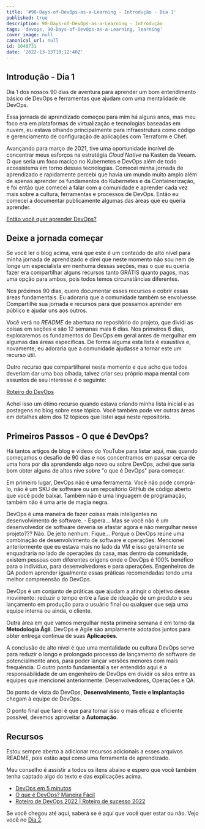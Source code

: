 ```yaml
---
title: '#90-Days-of-DevOps-as-a-Learning - Introdução - Dia 1'
published: true
description: 90-Days-of-DevOps-as-a-Learning - Introdução
tags: 'devops, 90-Days-of-DevOps-as-a-Learning, learning'
cover_image: null
canonical_url: null
id: 1048731
date: '2022-13-13T10:12:40Z'
---
```


## Introdução - Dia 1

Dia 1 dos nossos 90 dias de aventura para aprender um bom entendimento básico de DevOps e ferramentas que ajudam com uma mentalidade de DevOps.

Essa jornada de aprendizado começou para mim há alguns anos, mas meu foco era em plataformas de virtualização e tecnologias baseadas em nuvem, eu estava olhando principalmente para infraestrutura como código e gerenciamento de configuração de aplicações com Terraform e Chef.

Avançando para março de 2021, tive uma oportunidade incrível de concentrar meus esforços na estratégia _Cloud Native_ na Kasten da Veeam. O que seria um foco maciço no Kubernetes e DevOps além de todo ecossistema em torno dessas tecnologias. Comecei minha jornada de aprendizado e rapidamente percebi que havia um mundo muito amplo além de apenas aprender os fundamentos do Kubernetes e da Containerização, e foi então que comecei a falar com a comunidade e aprender cada vez mais sobre a cultura, ferramentas e processos de DevOps. Então eu comecei a documentar publicamente algumas das áreas que eu queria aprender.

[Então você quer aprender DevOps?](https://blog.kasten.io/devops-learning-curve)

## Deixe a jornada começar

Se você ler o blog acima, verá que este é um conteúdo de alto nível para minha jornada de aprendizado e direi que neste momento não sou nem de longe um especialista em nenhuma dessas seções, mas o que eu queria fazer era compartilhar alguns recursos tanto GRÁTIS quanto pagos, mas uma opção para ambos, pois todos temos circunstâncias diferentes.

Nos próximos 90 dias, quero documentar esses recursos e cobrir essas áreas fundamentais. Eu adoraria que a comunidade também se envolvesse. Compartilhe sua jornada e recursos para que possamos aprender em público e ajudar uns aos outros.

Você verá no _README_ de abertura no repositório do projeto, que dividi as coisas em seções e são 12 semanas mais 6 dias. Nos primeiros 6 dias, exploraremos os fundamentos do DevOps em geral antes de mergulhar em algumas das áreas específicas. De forma alguma esta lista é exaustiva e, novamente, eu adoraria que a comunidade ajudasse a tornar este um recurso útil.

Outro recurso que compartilharei neste momento e que acho que todos deveriam dar uma boa olhada, talvez criar seu próprio mapa mental com assuntos de seu interesse é o seguinte:

[Roteiro do DevOps](https://roadmap.sh/devops)

Achei isso um ótimo recurso quando estava criando minha lista inicial e as postagens no blog sobre esse tópico. Você também pode ver outras áreas em detalhes além dos 12 tópicos que listei aqui neste repositório.

## Primeiros Passos - O que é DevOps?

Há tantos artigos de blog e vídeos do YouTube para listar aqui, mas quando começamos o desafio de 90 dias e nos concentramos em passar cerca de uma hora por dia aprendendo algo novo ou sobre DevOps, achei que seria bom obter alguns de altos níve sobre "o que é DevOps" para começar.

Em primeiro lugar, DevOps não é uma ferramenta. Você não pode comprá-lo, não é um SKU de software ou um repositório GitHub de código aberto que você pode baixar. Também não é uma linguagem de programação, também não é uma arte de magia negra.

DevOps é uma maneira de fazer coisas mais inteligentes no desenvolvimento de software. - Espera... Mas se você não é um desenvolvedor de software deveria se afastar agora e não mergulhar nesse projeto??? Não. De jeito nenhum. Fique... Porque o DevOps reúne uma combinação de desenvolvimento de software e operações. Mencionei anteriormente que eu estava mais no lado da VM e isso geralmente se enquadraria no lado de operações da casa, mas dentro da comunidade, existem pessoas com diferentes origens onde o DevOps é 100% benéfico para o indivíduo, para desenvolvedores e para operações. Engenheiros de QA podem aprender igualmente essas práticas recomendadas tendo uma melhor compreensão do DevOps.

DevOps é um conjunto de práticas que ajudam a atingir o objetivo desse movimento: reduzir o tempo entre a fase de ideação de um produto e seu lançamento em produção para o usuário final ou qualquer que seja uma equipe interna ou ainda, o cliente.

Outra área em que vamos mergulhar nesta primeira semana é em torno da **Metodologia Ágil**. DevOps e Agile são amplamente adotados juntos para obter entrega contínua de suas **Aplicações**.

A conclusão de alto nível é que uma mentalidade ou cultura DevOps serve para reduzir o longo e prolongado processo de lançamento de software de potencialmente anos, para poder lançar versões menores com mais frequência. O outro ponto fundamental a ser entendido aqui é a responsabilidade de um engenheiro de DevOps em dividir os silos entre as equipes que mencionei anteriormente: Desenvolvedores, Operações e QA.

Do ponto de vista do DevOps, **Desenvolvimento, Teste e Implantação** chegam à equipe de DevOps.

O ponto final que farei é que para tornar isso o mais eficaz e eficiente possível, devemos aproveitar a **Automação**.

## Recursos

Estou sempre aberto a adicionar recursos adicionais a esses arquivos README, pois estão aqui como uma ferramenta de aprendizado.

Meu conselho é assistir a todos os itens abaixo e espero que você também tenha captado algo do texto e das explicações acima.

- [DevOps em 5 minutos](https://www.youtube.com/watch?v=Xrgk023l4lI)
- [O que é DevOps? Maneira Fácil](https://www.youtube.com/watch?v=_Gpe1Zn-1fE&t=43s)
- [Roteiro de DevOps 2022 | Roteiro de sucesso 2022](https://www.youtube.com/watch?v=7l_n97Mt0ko)

Se você chegou até aqui, saberá se é aqui que você quer estar ou não. Vejo você no [Dia 2](day02.md).
